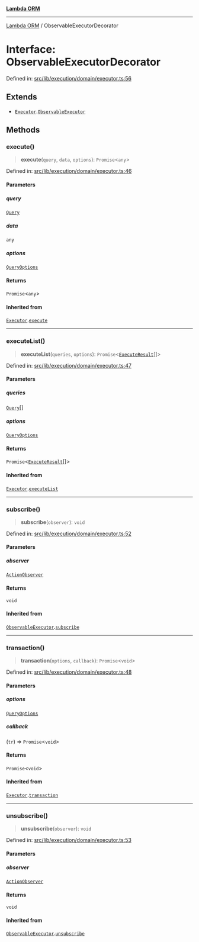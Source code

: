 [**Lambda ORM**](../README.md)

***

[Lambda ORM](../README.md) / ObservableExecutorDecorator

# Interface: ObservableExecutorDecorator

Defined in: [src/lib/execution/domain/executor.ts:56](https://github.com/lambda-orm/lambdaorm/blob/ba6243bf966eaef6437cd89eb7738a84e374ceb0/src/lib/execution/domain/executor.ts#L56)

## Extends

- [`Executor`](Executor.md).[`ObservableExecutor`](ObservableExecutor.md)

## Methods

### execute()

> **execute**(`query`, `data`, `options`): `Promise`\<`any`\>

Defined in: [src/lib/execution/domain/executor.ts:46](https://github.com/lambda-orm/lambdaorm/blob/ba6243bf966eaef6437cd89eb7738a84e374ceb0/src/lib/execution/domain/executor.ts#L46)

#### Parameters

##### query

[`Query`](../classes/Query.md)

##### data

`any`

##### options

[`QueryOptions`](QueryOptions.md)

#### Returns

`Promise`\<`any`\>

#### Inherited from

[`Executor`](Executor.md).[`execute`](Executor.md#execute)

***

### executeList()

> **executeList**(`queries`, `options`): `Promise`\<[`ExecuteResult`](ExecuteResult.md)[]\>

Defined in: [src/lib/execution/domain/executor.ts:47](https://github.com/lambda-orm/lambdaorm/blob/ba6243bf966eaef6437cd89eb7738a84e374ceb0/src/lib/execution/domain/executor.ts#L47)

#### Parameters

##### queries

[`Query`](../classes/Query.md)[]

##### options

[`QueryOptions`](QueryOptions.md)

#### Returns

`Promise`\<[`ExecuteResult`](ExecuteResult.md)[]\>

#### Inherited from

[`Executor`](Executor.md).[`executeList`](Executor.md#executelist)

***

### subscribe()

> **subscribe**(`observer`): `void`

Defined in: [src/lib/execution/domain/executor.ts:52](https://github.com/lambda-orm/lambdaorm/blob/ba6243bf966eaef6437cd89eb7738a84e374ceb0/src/lib/execution/domain/executor.ts#L52)

#### Parameters

##### observer

[`ActionObserver`](../classes/ActionObserver.md)

#### Returns

`void`

#### Inherited from

[`ObservableExecutor`](ObservableExecutor.md).[`subscribe`](ObservableExecutor.md#subscribe)

***

### transaction()

> **transaction**(`options`, `callback`): `Promise`\<`void`\>

Defined in: [src/lib/execution/domain/executor.ts:48](https://github.com/lambda-orm/lambdaorm/blob/ba6243bf966eaef6437cd89eb7738a84e374ceb0/src/lib/execution/domain/executor.ts#L48)

#### Parameters

##### options

[`QueryOptions`](QueryOptions.md)

##### callback

(`tr`) => `Promise`\<`void`\>

#### Returns

`Promise`\<`void`\>

#### Inherited from

[`Executor`](Executor.md).[`transaction`](Executor.md#transaction)

***

### unsubscribe()

> **unsubscribe**(`observer`): `void`

Defined in: [src/lib/execution/domain/executor.ts:53](https://github.com/lambda-orm/lambdaorm/blob/ba6243bf966eaef6437cd89eb7738a84e374ceb0/src/lib/execution/domain/executor.ts#L53)

#### Parameters

##### observer

[`ActionObserver`](../classes/ActionObserver.md)

#### Returns

`void`

#### Inherited from

[`ObservableExecutor`](ObservableExecutor.md).[`unsubscribe`](ObservableExecutor.md#unsubscribe)
